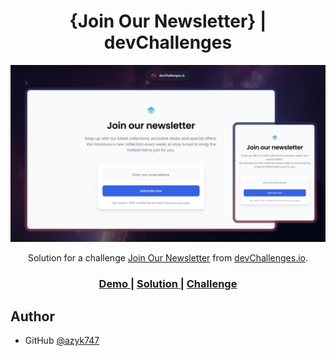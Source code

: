 <h1 align="center">{Join Our Newsletter} | devChallenges</h1>

![Thumbnail for the Join Our Newsletter coding challenge](./thumbnail.jpg)


<div align="center">
   Solution for a challenge <a href="https://devchallenges.io/challenge/join-our-newsletter" target="_blank">Join Our Newsletter</a> from <a href="http://devchallenges.io" target="_blank">devChallenges.io</a>.
</div>

<div align="center">
  <h3>
    <a href="{https://challenge-3-join-our-newsletter-maste.netlify.app/}">
      Demo
    </a>
    <span> | </span>
    <a href="{https://devchallenges.io/solution/49734}">
      Solution
    </a>
    <span> | </span>
    <a href="https://devchallenges.io/challenge/join-our-newsletter">
      Challenge
    </a>
  </h3>
</div>

## Author

<!-- - Website [your-website.com](https://{your-web-site-link}) -->
- GitHub [@azyk747](https://{github.com/azyk747})
